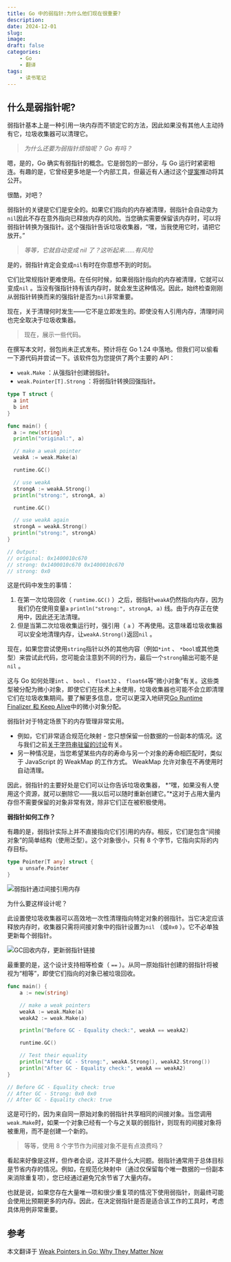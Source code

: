 ```yaml
---
title: Go 中的弱指针:为什么他们现在很重要?
description: 
date: 2024-12-01
slug: 
image: 
draft: false
categories:
    - Go
    - 翻译
tags:
    - 读书笔记
---
```




## 什么是弱指针呢?

弱指针基本上是一种引用一块内存而不锁定它的方法，因此如果没有其他人主动持有它，垃圾收集器可以清理它。

> *为什么还要为弱指针烦恼呢？ Go 有吗？*

嗯，是的，Go 确实有弱指针的概念。它是弱包的一部分，与 Go 运行时紧密相连。有趣的是，它曾经更多地是一个内部工具，但最近有人通过这个[提案](https://github.com/golang/go/issues/67552)推动将其公开。

很酷，对吧？

弱指针的关键是它们是安全的。如果它们指向的内存被清理，弱指针会自动变为`nil`因此不存在意外指向已释放内存的风险。当您确实需要保留该内存时，可以将弱指针转换为强指针。这个强指针告诉垃圾收集器，“嘿，当我使用它时，请把它放开。”

> *等等，它就自动变成 nil 了？这听起来……有风险*

是的，弱指针肯定会变成`nil`有时在你意想不到的时刻。

它们比常规指针更难使用。在任何时候，如果弱指针指向的内存被清理，它就可以变成`nil` 。当没有强指针持有该内存时，就会发生这种情况。因此，始终检查刚刚从弱指针转换而来的强指针是否为`nil`非常重要。

现在，关于清理何时发生——它不是立即发生的。即使没有人引用内存，清理时间也完全取决于垃圾收集器。

> 现在，展示一些代码。

在撰写本文时，弱包尚未正式发布。预计将在 Go 1.24 中落地。但我们可以偷看一下源代码并尝试一下。该软件包为您提供了两个主要的 API：

+ `weak.Make` ：从强指针创建弱指针。
+ `weak.Pointer[T].Strong` ：将弱指针转换回强指针。

```go
type T struct {
  a int
  b int
}

func main() {
  a := new(string)
  println("original:", a)

  // make a weak pointer
  weakA := weak.Make(a)

  runtime.GC()

  // use weakA
  strongA := weakA.Strong()
  println("strong:", strongA, a)

  runtime.GC()

  // use weakA again
  strongA = weakA.Strong()
  println("strong:", strongA)
}

// Output:
// original: 0x1400010c670
// strong: 0x1400010c670 0x1400010c670
// strong: 0x0
```

这是代码中发生的事情：

1. 在第一次垃圾回收（ `runtime.GC()` ）之后，弱指针`weakA`仍然指向内存，因为我们仍在使用变量`a` `println("strong:", strongA, a)` 线。由于内存正在使用中，因此还无法清理。
2. 但是当第二次垃圾收集运行时，强引用（ `a` ）不再使用。这意味着垃圾收集器可以安全地清理内存，让`weakA.Strong()`返回`nil` 。

现在，如果您尝试使用`string`指针以外的其他内容（例如`*int` 、 `*bool`或其他类型）来尝试此代码，您可能会注意到不同的行为，最后一个`strong`输出可能不是`nil` 。

这与 Go 如何处理`int` 、 `bool` 、 `float32` 、 `float64`等“微小对象”有关。这些类型被分配为微小对象，即使它们在技术上未使用，垃圾收集器也可能不会立即清理它们在垃圾收集期间。要了解更多信息，您可以更深入地研究[Go Runtime Finalizer 和 Keep Alive](https://victoriametrics.com/blog/go-runtime-finalizer-keepalive)中的微小对象分配。

弱指针对于特定场景下的内存管理非常实用。

+ 例如，它们非常适合规范化映射 - 您只想保留一份数据的一份副本的情况。这与我们之前[关于字符串驻留的讨论](https://victoriametrics.com/blog/go-unique-package-intern-string)有关。
+ 另一种情况是，当您希望某些内存的寿命与另一个对象的寿命相匹配时，类似于 JavaScript 的 WeakMap 的工作方式。 WeakMap 允许对象在不再使用时自动清理。

因此，弱指针的主要好处是它们可以让你告诉垃圾收集器， *“嘿，如果没有人使用这个资源，就可以删除它——我以后可以随时重新创建它。”*这对于占用大量内存但不需要保留的对象非常有效，除非它们正在被积极使用。

**弱指针如何工作？**

有趣的是，弱指针实际上并不直接指向它们引用的内存。相反，它们是包含“间接对象”的简单结构（使用泛型）。这个对象很小，只有 8 个字节，它指向实际的内存目标。

```go
type Pointer[T any] struct {
	u unsafe.Pointer
}
```

![弱指针通过间接引用内存](http://img.golang.space/img-1734485576251.png)

为什么要这样设计呢？

此设置使垃圾收集器可以高效地一次性清理指向特定对象的弱指针。当它决定应该释放内存时，收集器只需将间接对象中的指针设置为`nil` （或`0x0` ）。它不必单独更新每个弱指针。

![GC回收内存，更新弱指针链接](http://img.golang.space/img-1734485968905.png)

最重要的是，这个设计支持相等检查（ `==` ）。从同一原始指针创建的弱指针将被视为“相等”，即使它们指向的对象已被垃圾回收。

```go
func main() {
	a := new(string)

	// make a weak pointers
	weakA := weak.Make(a)
	weakA2 := weak.Make(a)

	println("Before GC - Equality check:", weakA == weakA2)

	runtime.GC()

	// Test their equality
	println("After GC - Strong:", weakA.Strong(), weakA2.Strong())
	println("After GC - Equality check:", weakA == weakA2)
}

// Before GC - Equality check: true
// After GC - Strong: 0x0 0x0
// After GC - Equality check: true
```

这是可行的，因为来自同一原始对象的弱指针共享相同的间接对象。当您调用`weak.Make`时，如果一个对象已经有一个与之关联的弱指针，则现有的间接对象将被重用，而不是创建一个新的。

> 等等，使用 8 个字节作为间接对象不是有点浪费吗？

看起来好像是这样，但作者会说，这并不是什么大问题。弱指针通常用于总体目标是节省内存的情况。例如，在规范化映射中（通过仅保留每个唯一数据的一份副本来消除重复项），您已经通过避免冗余节省了大量内存。

也就是说，如果您存在大量唯一项和很少重复项的情况下使用弱指针，则最终可能会使用比预期更多的内存。因此，在决定弱指针是否是适合该工作的工具时，考虑具体用例非常重要。



## 参考

本文翻译于 [Weak Pointers in Go: Why They Matter Now](https://victoriametrics.com/blog/go-weak-pointer/)
